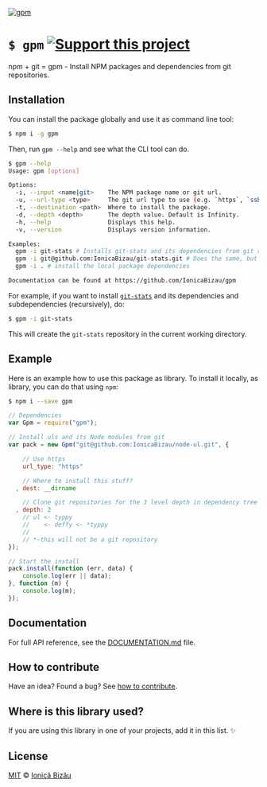 [![gpm](http://i.imgur.com/lU98JRC.png)](#)

# `$ gpm` [![Support this project][donate-now]][paypal-donations]

npm + git = gpm - Install NPM packages and dependencies from git repositories.

## Installation

You can install the package globally and use it as command line tool:

```sh
$ npm i -g gpm
```

Then, run `gpm --help` and see what the CLI tool can do.

```sh
$ gpm --help
Usage: gpm [options]

Options:
  -i, --input <name|git>    The NPM package name or git url.              
  -u, --url-type <type>     The git url type to use (e.g. `https`, `ssh`).
  -t, --destination <path>  Where to install the package.                 
  -d, --depth <depth>       The depth value. Default is Infinity.         
  -h, --help                Displays this help.                           
  -v, --version             Displays version information.                 

Examples:
  gpm -i git-stats # Installs git-stats and its dependencies from git repositories.
  gpm -i git@github.com:IonicaBizau/git-stats.git # Does the same, but providing the git url
  gpm -i . # install the local package dependencies

Documentation can be found at https://github.com/IonicaBizau/gpm
```

For example, if you want to install [`git-stats`](https://github.com/IonicaBizau/git-stats) and its dependencies and subdependencies (recursively), do:

```sh
$ gpm -i git-stats
```

This will create the `git-stats` repository in the current working directory.

## Example

Here is an example how to use this package as library. To install it locally, as library, you can do that using `npm`:

```sh
$ npm i --save gpm
```

```js
// Dependencies
var Gpm = require("gpm");

// Install uls and its Node modules from git
var pack = new Gpm("git@github.com:IonicaBizau/node-ul.git", {

    // Use https
    url_type: "https"

    // Where to install this stuff?
  , dest: __dirname

    // Clone git repositories for the 3 level depth in dependency tree
  , depth: 2
    // ul <- typpy
    //    <- deffy <- *typpy
    //
    // *–this will not be a git repository
});

// Start the install
pack.install(function (err, data) {
    console.log(err || data);
}, function (m) {
    console.log(m);
});
```

## Documentation

For full API reference, see the [DOCUMENTATION.md][docs] file.

## How to contribute
Have an idea? Found a bug? See [how to contribute][contributing].

## Where is this library used?
If you are using this library in one of your projects, add it in this list. :sparkles:

## License

[MIT][license] © [Ionică Bizău][website]

[paypal-donations]: https://www.paypal.com/cgi-bin/webscr?cmd=_s-xclick&hosted_button_id=RVXDDLKKLQRJW
[donate-now]: http://i.imgur.com/6cMbHOC.png

[license]: http://showalicense.com/?fullname=Ionic%C4%83%20Biz%C4%83u%20%3Cbizauionica%40gmail.com%3E%20(http%3A%2F%2Fionicabizau.net)&year=2015#license-mit
[website]: http://ionicabizau.net
[contributing]: /CONTRIBUTING.md
[docs]: /DOCUMENTATION.md